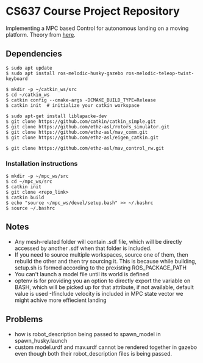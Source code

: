 # CS637 Course Project Repository

Implementing a MPC based Control for autonomous landing on a moving platform. Theory from [here](https://ieeexplore.ieee.org/document/9214043).

## Dependencies
```
$ sudo apt update
$ sudo apt install ros-melodic-husky-gazebo ros-melodic-teleop-twist-keyboard

$ mkdir -p ~/catkin_ws/src
$ cd ~/catkin_ws
$ catkin config --cmake-args -DCMAKE_BUILD_TYPE=Release
$ catkin init  # initialize your catkin workspace

$ sudo apt-get install liblapacke-dev
$ git clone https://github.com/catkin/catkin_simple.git
$ git clone https://github.com/ethz-asl/rotors_simulator.git
$ git clone https://github.com/ethz-asl/mav_comm.git
$ git clone https://github.com/ethz-asl/eigen_catkin.git

$ git clone https://github.com/ethz-asl/mav_control_rw.git
``` 
### Installation instructions
```
$ mkdir -p ~/mpc_ws/src
$ cd ~/mpc_ws/src
$ catkin init
$ git clone <repo_link>
$ catkin build
$ echo "source ~/mpc_ws/devel/setup.bash" >> ~/.bashrc
$ source ~/.bashrc
```

## Notes

- Any mesh-related folder will contain .sdf file, which will be directly accessed by another .sdf when that folder is included.
- If you need to source multiple workspaces, source one of them, then rebuild the other and then try sourcing it. This is because while building, setup.sh is formed according to the prexisting ROS_PACKAGE_PATH
- You can't launch a model file until its world is defined
- optenv is for providing you an option to directly export the variable on BASH, which will be picked up for that attribute, if not available, default value is used
-Ifinclude velocity is included in MPC state vector we might achive more effiecient landing

## Problems

- how is robot_description being passed to spawn_model in spawn_husky.launch
- custom model.urdf and mav.urdf cannot be rendered together in gazebo even though both their robot_description files is being passed.
